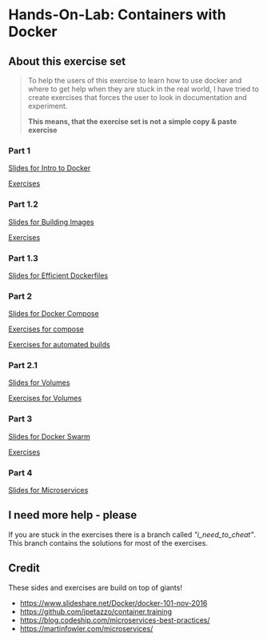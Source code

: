 #  Hands-On-Lab: Containers with Docker

## About this exercise set

> To help the users of this exercise to learn how to use docker and where to get help when they are stuck in the real world, I have tried to create exercises that forces the user to look in documentation and experiment.
>
> **This means, that the exercise set is not a simple copy & paste exercise**

### Part 1

[Slides for Intro to Docker](https://gitpitch.com/mogensen/docker-handson-training/master?grs=github&t=moon&p=1-Intro-to-docker)

[Exercises](1-Intro-to-docker/1-running-containers)

### Part 1.2

[Slides for Building Images](https://gitpitch.com/mogensen/docker-handson-training/master?grs=github&t=moon&p=1.2-Docker-building)

[Exercises](1.2-Docker-building/1-building-images)

### Part 1.3

[Slides for Efficient Dockerfiles](https://gitpitch.com/mogensen/docker-handson-training/master?grs=github&t=moon&p=1.3-Docker-files)

### Part 2

[Slides for Docker Compose](https://gitpitch.com/mogensen/docker-handson-training/master?grs=github&t=moon&p=2-Docker-compose)

[Exercises for compose](2-Docker-compose/1-compose)

[Exercises for automated builds](2-Docker-compose/2-automated-builds)


### Part 2.1

[Slides for Volumes](https://gitpitch.com/mogensen/docker-handson-training/master?grs=github&t=moon&p=2.1-Docker-local-development)

[Exercises for Volumes](2.1-Docker-local-development/1-volume)

### Part 3

[Slides for Docker Swarm](https://gitpitch.com/mogensen/docker-handson-training/master?grs=github&t=moon&p=3-Docker-swarm)

[Exercises](3-Docker-swarm/Exercises.md)

### Part 4

[Slides for Microservices](https://gitpitch.com/mogensen/docker-handson-training/master?grs=github&t=moon&p=4-Microservice)


## I need more help - please

If you are stuck in the exercises there is a branch called _"i\_need\_to\_cheat"_.
This branch contains the solutions for most of the exercises.

## Credit

These sides and exercises are build on top of giants!

- https://www.slideshare.net/Docker/docker-101-nov-2016
- https://github.com/jpetazzo/container.training
- https://blog.codeship.com/microservices-best-practices/
- https://martinfowler.com/microservices/
